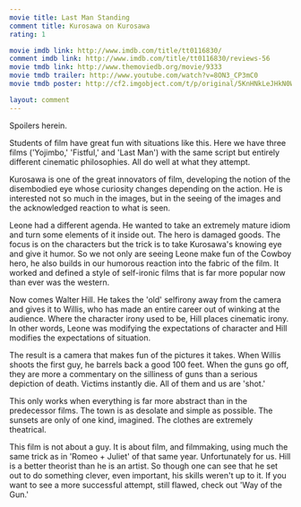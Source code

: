 ```yaml
---
movie title: Last Man Standing
comment title: Kurosawa on Kurosawa
rating: 1

movie imdb link: http://www.imdb.com/title/tt0116830/
comment imdb link: http://www.imdb.com/title/tt0116830/reviews-56
movie tmdb link: http://www.themoviedb.org/movie/9333
movie tmdb trailer: http://www.youtube.com/watch?v=8ON3_CP3mC0
movie tmdb poster: http://cf2.imgobject.com/t/p/original/5KnHNkLeJHkN0WAFHI9L0MQQBKM.jpg

layout: comment
---
```


Spoilers herein.

Students of film have great fun with situations like this. Here we have three films ('Yojimbo,' 'Fistful,' and 'Last Man') with the same script but entirely different cinematic philosophies. All do well at what they attempt.

Kurosawa is one of the great innovators of film, developing the notion of the disembodied eye whose curiosity changes depending on the action. He is interested not so much in the images, but in the seeing of the images and the acknowledged reaction to what is seen.

Leone had a different agenda. He wanted to take an extremely mature idiom and turn some elements of it inside out. The hero is damaged goods. The focus is on the characters but the trick is to take Kurosawa's knowing eye and give it humor. So we not only are seeing Leone make fun of the Cowboy hero, he also builds in our humorous reaction into the fabric of the film. It worked and defined a style of self-ironic films that is far more popular now than ever was the western.

Now comes Walter Hill. He takes the 'old' selfirony away from the camera and gives it to Willis, who has made an entire career out of winking at the audience. Where the character irony used to be, Hill places cinematic irony. In other words, Leone was modifying the expectations of character and Hill modifies the expectations of situation.

The result is a camera that makes fun of the pictures it takes. When Willis shoots the first guy, he barrels back a good 100 feet. When the guns go off, they are more a commentary on the silliness of guns than a serious depiction of death. Victims instantly die. All of them and us are 'shot.'

This only works when everything is far more abstract than in the predecessor films. The town is as desolate and simple as possible. The sunsets are only of one kind, imagined. The clothes are extremely theatrical.

This film is not about a guy. It is about film, and filmmaking, using much the same trick as in 'Romeo + Juliet' of that same year. Unfortunately for us. Hill is a better theorist than he is an artist. So though one can see that he set out to do something clever, even important, his skills weren't up to it. If you want to see a more successful attempt, still flawed, check out 'Way of the Gun.'
